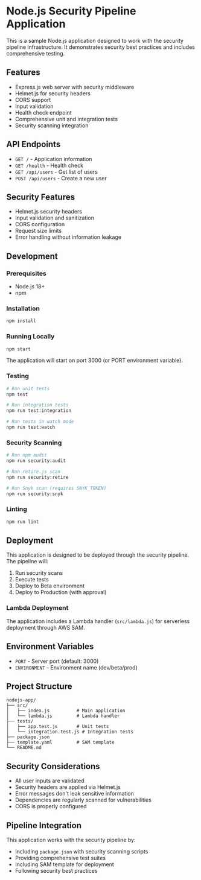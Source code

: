 # Node.js Security Pipeline Application

This is a sample Node.js application designed to work with the security pipeline infrastructure. It demonstrates security best practices and includes comprehensive testing.

## Features

- Express.js web server with security middleware
- Helmet.js for security headers
- CORS support
- Input validation
- Health check endpoint
- Comprehensive unit and integration tests
- Security scanning integration

## API Endpoints

- `GET /` - Application information
- `GET /health` - Health check
- `GET /api/users` - Get list of users
- `POST /api/users` - Create a new user

## Security Features

- Helmet.js security headers
- Input validation and sanitization
- CORS configuration
- Request size limits
- Error handling without information leakage

## Development

### Prerequisites

- Node.js 18+ 
- npm

### Installation

```bash
npm install
```

### Running Locally

```bash
npm start
```

The application will start on port 3000 (or PORT environment variable).

### Testing

```bash
# Run unit tests
npm test

# Run integration tests
npm run test:integration

# Run tests in watch mode
npm run test:watch
```

### Security Scanning

```bash
# Run npm audit
npm run security:audit

# Run retire.js scan
npm run security:retire

# Run Snyk scan (requires SNYK_TOKEN)
npm run security:snyk
```

### Linting

```bash
npm run lint
```

## Deployment

This application is designed to be deployed through the security pipeline. The pipeline will:

1. Run security scans
2. Execute tests
3. Deploy to Beta environment
4. Deploy to Production (with approval)

### Lambda Deployment

The application includes a Lambda handler (`src/lambda.js`) for serverless deployment through AWS SAM.

## Environment Variables

- `PORT` - Server port (default: 3000)
- `ENVIRONMENT` - Environment name (dev/beta/prod)

## Project Structure

```
nodejs-app/
├── src/
│   ├── index.js          # Main application
│   └── lambda.js         # Lambda handler
├── tests/
│   ├── app.test.js       # Unit tests
│   └── integration.test.js # Integration tests
├── package.json
├── template.yaml         # SAM template
└── README.md
```

## Security Considerations

- All user inputs are validated
- Security headers are applied via Helmet.js
- Error messages don't leak sensitive information
- Dependencies are regularly scanned for vulnerabilities
- CORS is properly configured

## Pipeline Integration

This application works with the security pipeline by:

- Including `package.json` with security scanning scripts
- Providing comprehensive test suites
- Including SAM template for deployment
- Following security best practices
